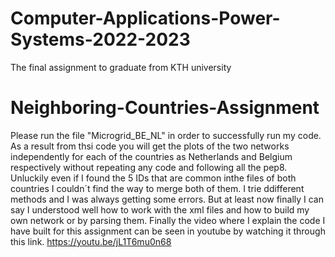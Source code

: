 # Computer-Applications-Power-Systems-2022-2023
The final assignment to graduate from KTH university 

# Neighboring-Countries-Assignment
Please run the file "Microgrid_BE_NL" in order to successfully run my code.
As a result from thsi code you will get the plots of the two networks independently for each of the countries as Netherlands and Belgium respectively without repeating any code and following all the pep8.
Unluckily even if I found the 5 IDs that are common inthe files of both countries I couldn´t find the way to merge both of them. I trie ddifferent methods and I was always getting some errors. But at least now finally I can say I understood well how to work with the xml files and how to build my own network or by parsing them.
Finally the video where I explain the code I have built for this assignment can be seen in youtube by watching it through this link.
https://youtu.be/jL1T6mu0n68

